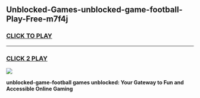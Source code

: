 
## Unblocked-Games-unblocked-game-football-Play-Free-m7f4j
<h3>
<a href="https://premium76.site?title=unblocked-game-football&ref=22A">CLICK TO PLAY</a></h3>
<hr>

<h3>
<a href="https://premium76.site?title=unblocked-game-football&ref=22A">CLICK 2 PLAY</a>
  
</h3>

<a href="https://premium76.site?title=unblocked-game-football&ref=22A"><img src="https://clearcache.store/games.png"></a>


**unblocked-game-football games unblocked: Your Gateway to Fun and Accessible Online Gaming**
